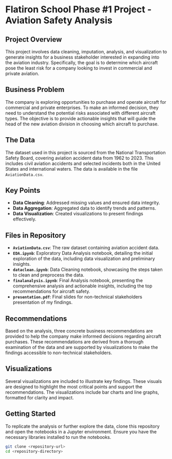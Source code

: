 # Flatiron School Phase #1 Project - Aviation Safety Analysis

## Project Overview

This project involves data cleaning, imputation, analysis, and visualization to generate insights for a business stakeholder interested in expanding into the aviation industry. Specifically, the goal is to determine which aircraft pose the least risk for a company looking to invest in commercial and private aviation.

## Business Problem

The company is exploring opportunities to purchase and operate aircraft for commercial and private enterprises. To make an informed decision, they need to understand the potential risks associated with different aircraft types. The objective is to provide actionable insights that will guide the head of the new aviation division in choosing which aircraft to purchase.

## The Data

The dataset used in this project is sourced from the National Transportation Safety Board, covering aviation accident data from 1962 to 2023. This includes civil aviation accidents and selected incidents both in the United States and international waters. The data is available in the file `AviationData.csv`.

## Key Points

- **Data Cleaning**: Addressed missing values and ensured data integrity.
- **Data Aggregation**: Aggregated data to identify trends and patterns.
- **Data Visualization**: Created visualizations to present findings effectively.

## Files in Repository

- **`AviationData.csv`**: The raw dataset containing aviation accident data.
- **`EDA.ipynb`**: Exploratory Data Analysis notebook, detailing the initial exploration of the data, including data visualization and preliminary insights.
- **`dataclean.ipynb`**: Data Cleaning notebook, showcasing the steps taken to clean and preprocess the data.
- **`finalanalysis.ipynb`**: Final Analysis notebook, presenting the comprehensive analysis and actionable insights, including the top recommendations for aircraft safety.
- **`presentation.pdf`**: Final slides for non-technical stakeholders presentation of my findings.

## Recommendations

Based on the analysis, three concrete business recommendations are provided to help the company make informed decisions regarding aircraft purchases. These recommendations are derived from a thorough examination of the data and are supported by visualizations to make the findings accessible to non-technical stakeholders.

## Visualizations

Several visualizations are included to illustrate key findings. These visuals are designed to highlight the most critical points and support the recommendations. The visualizations include bar charts and line graphs, formatted for clarity and impact.

## Getting Started

To replicate the analysis or further explore the data, clone this repository and open the notebooks in a Jupyter environment. Ensure you have the necessary libraries installed to run the notebooks.

```bash
git clone <repository-url>
cd <repository-directory>
